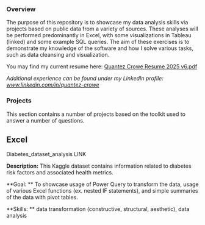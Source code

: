 ### Overview
The purpose of this repository is to showcase my data analysis skills via projects based on public data from a variety of sources. These analyses will be performed predominantly in Excel, with some visualizations in Tableau (linked) and some example SQL queries. The aim of these exercises is to demonstrate my knowledge of the software and how I solve various tasks, such as data cleansing and visualization.

You may find my current resume here: [Quantez Crowe Resume 2025 v6.pdf](https://github.com/quantez-crowe/Resume/blob/a2b9037b6c7c133428dffc093d2347cfb832d3d2/Quantez%20Crowe%20Resume%202025%20v6.pdf) 

_Additional experience can be found under my LinkedIn profile: www.linkedin.com/in/quantez-crowe_



### Projects
This section contains a number of projects based on the toolkit used to answer a number of questions.

## Excel
Diabetes_dataset_analysis
LINK

**Description:**  This Kaggle dataset contains information related to diabetes risk factors and associated health metrics.

**Goal: ** To showcase usage of Power Query to transform the data, usage of various Excel functions (ex. nested IF statements), and simple summaries of the data with pivot tables.

**Skills: ** data transformation (constructive, structural, aesthetic), data analysis

